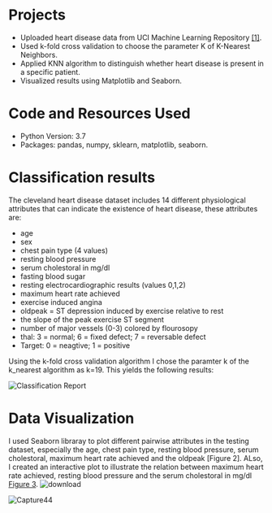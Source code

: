 # Projects
* Uploaded heart disease data from UCI Machine Learning Repository [[1]](https://archive.ics.uci.edu/ml/datasets/Heart+Disease).
* Used k-fold cross validation to choose the parameter K of K-Nearest Neighbors.
* Applied KNN algorithm to distinguish whether heart disease is present in a specific patient.
* Visualized results using Matplotlib and Seaborn.

# Code and Resources Used
* Python Version: 3.7
* Packages: pandas, numpy, sklearn, matplotlib, seaborn.
# Classification results
The cleveland heart disease dataset includes 14 different physiological attributes that can indicate the existence of heart disease, these attributes are:
* age
* sex
* chest pain type (4 values)
* resting blood pressure
* serum cholestoral in mg/dl
* fasting blood sugar 
* resting electrocardiographic results (values 0,1,2)
* maximum heart rate achieved
* exercise induced angina
* oldpeak = ST depression induced by exercise relative to rest
* the slope of the peak exercise ST segment
* number of major vessels (0-3) colored by flourosopy
* thal: 3 = normal; 6 = fixed defect; 7 = reversable defect
* Target: 0 = neagtive; 1 = positive

Using the k-fold cross validation algorithm I chose the paramter k of the k_nearest algorithm as k=19. This yields the following results:

![Classification Report](https://user-images.githubusercontent.com/82426428/133906979-5238a753-7d45-4aea-904a-47f185016c69.PNG)
# Data Visualization
I used Seaborn libraray to plot different pairwise attributes in the testing dataset, especially the age, chest pain type, resting blood pressure, serum cholestoral, maximum heart rate achieved and the oldpeak [Figure 2]. ALso, I created an interactive plot to illustrate the relation between maximum heart rate achieved, resting blood pressure and the serum cholestoral in mg/dl [Figure 3](https://github.com/YoussefAithaddou/Projects/blob/main/Capture454.PNG).
![download](https://user-images.githubusercontent.com/82426428/133907210-da1d4ec0-dee6-4e2d-bf51-948c9c24c518.png)

![Capture44](https://user-images.githubusercontent.com/82426428/133907259-2fe06d8b-661b-4d10-909f-49f8baadeddd.PNG)
